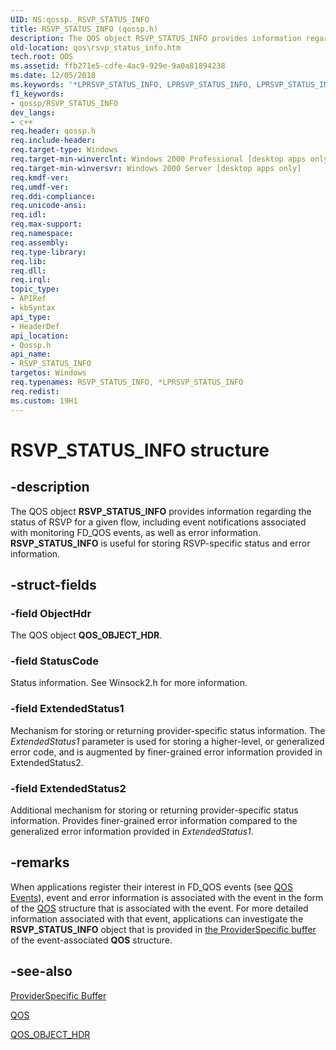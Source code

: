 ```yaml
---
UID: NS:qossp._RSVP_STATUS_INFO
title: RSVP_STATUS_INFO (qossp.h)
description: The QOS object RSVP_STATUS_INFO provides information regarding the status of RSVP for a given flow, including event notifications associated with monitoring FD_QOS events, as well as error information.
old-location: qos\rsvp_status_info.htm
tech.root: QOS
ms.assetid: ffb271e5-cdfe-4ac9-929e-9a0a81894238
ms.date: 12/05/2018
ms.keywords: '*LPRSVP_STATUS_INFO, LPRSVP_STATUS_INFO, LPRSVP_STATUS_INFO structure pointer [QOS], RSVP_STATUS_INFO, RSVP_STATUS_INFO structure [QOS], _gqos_rsvp_status_info, qos.rsvp_status_info, qossp/LPRSVP_STATUS_INFO, qossp/RSVP_STATUS_INFO'
f1_keywords:
- qossp/RSVP_STATUS_INFO
dev_langs:
- c++
req.header: qossp.h
req.include-header: 
req.target-type: Windows
req.target-min-winverclnt: Windows 2000 Professional [desktop apps only]
req.target-min-winversvr: Windows 2000 Server [desktop apps only]
req.kmdf-ver: 
req.umdf-ver: 
req.ddi-compliance: 
req.unicode-ansi: 
req.idl: 
req.max-support: 
req.namespace: 
req.assembly: 
req.type-library: 
req.lib: 
req.dll: 
req.irql: 
topic_type:
- APIRef
- kbSyntax
api_type:
- HeaderDef
api_location:
- Qossp.h
api_name:
- RSVP_STATUS_INFO
targetos: Windows
req.typenames: RSVP_STATUS_INFO, *LPRSVP_STATUS_INFO
req.redist: 
ms.custom: 19H1
---
```


# RSVP_STATUS_INFO structure


## -description


The QOS object 
<b>RSVP_STATUS_INFO</b> provides information regarding the status of RSVP for a given flow, including event notifications associated with monitoring FD_QOS events, as well as error information. 
<b>RSVP_STATUS_INFO</b> is useful for storing RSVP-specific status and error information.


## -struct-fields




### -field ObjectHdr

The QOS object 
<b>QOS_OBJECT_HDR</b>.


### -field StatusCode

Status information. See Winsock2.h for more information.


### -field ExtendedStatus1

Mechanism for storing or returning provider-specific status information. The <i>ExtendedStatus1</i> parameter is used for storing a higher-level, or generalized error code, and is augmented by finer-grained error information provided in ExtendedStatus2.


### -field ExtendedStatus2

Additional mechanism for storing or returning provider-specific status information. Provides finer-grained error information compared to the generalized error information provided in <i>ExtendedStatus1</i>.


## -remarks



When applications register their interest in FD_QOS events (see 
<a href="https://docs.microsoft.com/previous-versions/aa374065(v=vs.80)">QOS Events</a>), event and error information is associated with the event in the form of the 
<a href="https://docs.microsoft.com/windows/win32/api/winsock2/ns-winsock2-qos">QOS</a> structure that is associated with the event. For more detailed information associated with that event, applications can investigate the <b>RSVP_STATUS_INFO</b> object that is provided in 
<a href="https://docs.microsoft.com/previous-versions/aa374467(v=vs.80)">the ProviderSpecific buffer</a> of the event-associated 
<b>QOS</b> structure.




## -see-also




<a href="https://docs.microsoft.com/previous-versions/aa374467(v=vs.80)">ProviderSpecific Buffer</a>



<a href="https://docs.microsoft.com/windows/win32/api/winsock2/ns-winsock2-qos">QOS</a>



<a href="https://docs.microsoft.com/previous-versions/windows/desktop/api/qos/ns-qos-qos_object_hdr">QOS_OBJECT_HDR</a>
 

 

